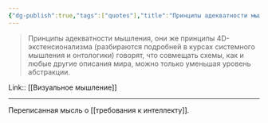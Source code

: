 ```yaml
---
{"dg-publish":true,"tags":["quotes"],"title":"Принципы адекватности мышления","date":"2021-08-22T09:13:00+03:00","permalink":"/quotes/202108220913/","dgHomeLink":false,"dgPassFrontmatter":true}
---
```



> Принципы адекватности мышления, они же принципы 4D-экстенсионализма (разбираются подробней в курсах системного мышления и онтологики) говорят, что совмещать схемы, как и любые другие описания мира, можно только уменьшая уровень абстракции.

Link:: [[Визуальное мышление]]

---

Переписанная мысль о [[требования к интеллекту]].
